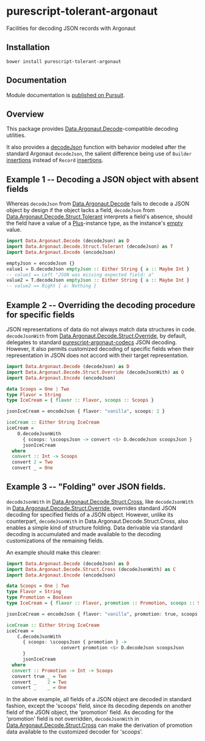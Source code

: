 # purescript-tolerant-argonaut

Facilities for decoding JSON records with Argonaut

## Installation

```shell
bower install purescript-tolerant-argonaut
```

## Documentation

Module documentation is [published on Pursuit](https://pursuit.purescript.org/packages/purescript-tolerant-argonaut).

## Overview

This package provides [Data.Argonaut.Decode](https://pursuit.purescript.org/packages/purescript-argonaut-codecs/docs/Data.Argonaut.Decode)-compatible decoding utilities.

It also provides a [decodeJson](https://pursuit.purescript.org/packages/purescript-tolerant-argonaut/docs/Data.Argonaut.Decode.Struct#v:decodeJson)
function with behavior modeled after the standard Argonaut `decodeJson`, the salient difference being use of `Builder` [insertions](https://pursuit.purescript.org/packages/purescript-record/docs/Record.Builder#v:insert) instead of `Record` [insertions](https://pursuit.purescript.org/packages/purescript-record/docs/Record#v:insert).

## Example 1 -- Decoding a JSON object with absent fields

Whereas `decodeJson` from [Data.Argonaut.Decode](https://pursuit.purescript.org/packages/purescript-argonaut-codecs/docs/Data.Argonaut.Decode) fails to decode a JSON object by design if the object lacks a field, `decodeJson` from [Data.Argonaut.Decode.Struct.Tolerant](https://pursuit.purescript.org/packages/purescript-tolerant-argonaut/docs/Data.Argonaut.Decode.Struct.Tolerant) interprets a field's absence, should the field have a value of a [Plus](https://pursuit.purescript.org/packages/purescript-control/docs/Control.Plus#t:Plus)-instance type, as the instance's [empty](https://pursuit.purescript.org/packages/purescript-control/docs/Control.Plus#v:empty) value.

```purescript
import Data.Argonaut.Decode (decodeJson) as D
import Data.Argonaut.Decode.Struct.Tolerant (decodeJson) as T
import Data.Argonaut.Encode (encodeJson)

emptyJson = encodeJson {}
value1 = D.decodeJson emptyJson :: Either String { a :: Maybe Int }
-- value1 == Left "JSON was missing expected field: a"
value2 = T.decodeJson emptyJson :: Either String { a :: Maybe Int }
-- value2 == Right { a: Nothing }
```

## Example 2 -- Overriding the decoding procedure for specific fields

JSON representations of data do not always match data structures in code.
`decodeJsonWith` from [Data.Argonaut.Decode.Struct.Override](https://pursuit.purescript.org/packages/purescript-tolerant-argonaut/docs/Data.Argonaut.Decode.Struct.Override), by default, delegates to standard [purescript-argonaut-codecs](https://pursuit.purescript.org/packages/purescript-argonaut-codecs/docs/Data.Argonaut.Decode.Class#v:decodeJson) JSON decoding. However, it also permits customized decoding of specific fields when their representation in JSON does not accord with their target representation.

```purescript
import Data.Argonaut.Decode (decodeJson) as D
import Data.Argonaut.Decode.Struct.Override (decodeJsonWith) as O
import Data.Argonaut.Encode (encodeJson)

data Scoops = One | Two
type Flavor = String
type IceCream = { flavor :: Flavor, scoops :: Scoops }

jsonIceCream = encodeJson { flavor: "vanilla", scoops: 2 }

iceCream :: Either String IceCream
iceCream =
    O.decodeJsonWith
      { scoops: \scoopsJson -> convert <$> D.decodeJson scoopsJson }
      jsonIceCream
  where
  convert :: Int -> Scoops
  convert 2 = Two
  convert _ = One
```

## Example 3 -- "Folding" over JSON fields.

`decodeJsonWith` in [Data.Argonaut.Decode.Struct.Cross](https://pursuit.purescript.org/packages/purescript-tolerant-argonaut/docs/Data.Argonaut.Decode.Struct.Cross), like `decodeJsonWith` in [Data.Argonaut.Decode.Struct.Override](https://pursuit.purescript.org/packages/purescript-tolerant-argonaut/docs/Data.Argonaut.Decode.Struct.Override), overrides standard JSON decoding for specified fields of a JSON object. However, unlike its counterpart, `decodeJsonWith` in Data.Argonaut.Decode.Struct.Cross, also enables a simple kind of structure folding. Data derivable via standard decoding is accumulated and made available to the decoding customizations of the remaining fields.

An example should make this clearer:

```purescript
import Data.Argonaut.Decode (decodeJson) as D
import Data.Argonaut.Decode.Struct.Cross (decodeJsonWith) as C
import Data.Argonaut.Encode (encodeJson)

data Scoops = One | Two
type Flavor = String
type Promotion = Boolean
type IceCream = { flavor :: Flavor, promotion :: Promotion, scoops :: Scoops }

jsonIceCream = encodeJson { flavor: "vanilla", promotion: true, scoops: 2 }

iceCream :: Either String IceCream
iceCream =
    C.decodeJsonWith
      { scoops: \scoopsJson { promotion } ->
                    convert promotion <$> D.decodeJson scoopsJson
      }
      jsonIceCream
  where
  convert :: Promotion -> Int -> Scoops
  convert true _ = Two
  convert _    2 = Two
  convert _    _ = One
```

In the above example, all fields of a JSON object are decoded in standard fashion, except the 'scoops' field, since its decoding depends on another field of the JSON object, the 'promotion' field. As decoding for the 'promotion' field is not overridden, `decodeJsonWith` in [Data.Argonaut.Decode.Struct.Cross](https://pursuit.purescript.org/packages/purescript-tolerant-argonaut/docs/Data.Argonaut.Decode.Struct.Cross) can make the derivation of promotion data available to the customized decoder for 'scoops'.
